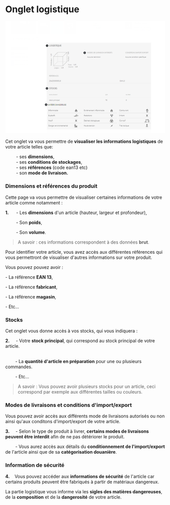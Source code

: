 # Onglet logistique


![ongletlogistique-logistique3png](images/ongletlogistique-logistique3png.png)


<p>Cet onglet va vous permettre de <strong>visualiser les informations logistiques</strong> de votre article telles que:</p>
<p style="padding-left: 30px;">&nbsp;- ses <strong>dimensions</strong>, <br />&nbsp;- ses <strong>conditions de stockages</strong>, <br />&nbsp;- ses <strong>r&eacute;f&eacute;rences</strong> (code ean13 etc)<br />&nbsp;- son <strong>mode de livraison.</strong></p>
<h3>Dimensions et r&eacute;f&eacute;rences du produit</h3>
<p>Cette page va vous permettre de visualiser certaines informations de votre article comme notamment :</p>
<p><strong>1.</strong>&nbsp;&nbsp;&nbsp;&nbsp; &nbsp;- Les <strong>dimensions</strong> d'un article (hauteur, largeur et profondeur),</p>
<p style="padding-left: 30px;">&nbsp;- Son <strong>poids</strong>,</p>
<p style="padding-left: 30px;">&nbsp;- Son <strong>volume</strong>.</p>
<blockquote>
<p>A savoir : ces informations correspondent &agrave; des donn&eacute;es <strong>brut</strong>.</p>
</blockquote>
<p>Pour identifier votre article, vous avez acc&egrave;s aux diff&eacute;rentes r&eacute;f&eacute;rences qui vous permettront de visualiser d'autres informations sur votre produit.</p>
<p>Vous pouvez pouvez avoir :</p>
<p>- La r&eacute;f&eacute;rence <strong>EAN 13</strong>,</p>
<p>- La r&eacute;f&eacute;rence <strong>fabricant</strong>,</p>
<p>- La r&eacute;f&eacute;rence <strong>magasin</strong>,</p>
<p>- Etc...</p>
<h3>Stocks</h3>
<p>Cet onglet vous donne acc&egrave;s &agrave; vos stocks, qui vous indiquera :</p>
<p><strong>2.</strong>&nbsp;&nbsp;&nbsp;&nbsp; - Votre <strong>stock principal</strong>, qui correspond au stock principal de votre article.</p>
<p><br />&nbsp;&nbsp;&nbsp;&nbsp;&nbsp;&nbsp;&nbsp; - La <strong>quantit&eacute; d'article en pr&eacute;paration</strong> pour une ou plusieurs commandes.</p>
<p>&nbsp;&nbsp;&nbsp;&nbsp;&nbsp;&nbsp;&nbsp;&nbsp;- Etc...</p>
<blockquote>
<p>A savoir : Vous pouvez avoir plusieurs stocks pour un article, ceci correspond par exemple aux diff&eacute;rentes tailles ou couleurs.</p>
</blockquote>
<h3>Modes de livraisons et conditions d'import/export</h3>
<p>Vous pouvez avoir acc&egrave;s aux diff&eacute;rents mode de livraisons autoris&eacute;s ou non ainsi qu'aux conditons d'import/export de votre article.</p>
<p><strong>3.&nbsp;</strong>&nbsp;&nbsp;&nbsp;&nbsp;- Selon le type de produit &agrave; livrer, <strong>certains modes de livraisons peuvent &ecirc;tre interdit</strong> afin de ne pas d&eacute;t&eacute;riorer le produit.</p>
<p>&nbsp;&nbsp;&nbsp;&nbsp;&nbsp;&nbsp;&nbsp;&nbsp;-&nbsp;Vous aurez acc&egrave;s aux d&eacute;tails du <strong>conditionnement de l'import/export</strong> de l'article ainsi que de sa <strong>cat&eacute;gorisation douani&egrave;re</strong>.</p>
<h3>Information de s&eacute;curit&eacute;</h3>
<p><strong>4.</strong>&nbsp;&nbsp;&nbsp; Vous pouvez acc&eacute;der aux <strong>informations de s&eacute;curit&eacute;</strong> de l'article car certains produits peuvent &ecirc;tre fabriqu&eacute;s &agrave; partir de mat&eacute;riaux dangereux.</p>
<p>La partie logistique vous informe via les <strong>sigles des mati&egrave;res dangereuses</strong>, de la <strong>composition</strong> et de la <strong>dangerosit&eacute;</strong> de votre article.</p>

